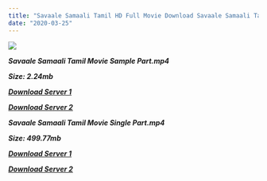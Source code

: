 ```yaml
---
title: "Savaale Samaali Tamil HD Full Movie Download Savaale Samaali Tamil HD Movie Download"
date: "2020-03-25"
---
```


![](https://images.moviebuff.com/67fd1103-22c2-4972-ac37-b26957e2dcaa?w=1000)

**_Savaale Samaali Tamil Movie Sample Part.mp4_**

**_Size: 2.24mb_**

**_[Download Server 1](http://p1.wetransfer.vip/files/Tamil{300377c8a1a3ba2999b4bbe3381b1ea1a812b0b70d21946c68d529294a5c2999}20Movies/Tamil{300377c8a1a3ba2999b4bbe3381b1ea1a812b0b70d21946c68d529294a5c2999}20Recent{300377c8a1a3ba2999b4bbe3381b1ea1a812b0b70d21946c68d529294a5c2999}20Movies/Savaale{300377c8a1a3ba2999b4bbe3381b1ea1a812b0b70d21946c68d529294a5c2999}20Samaali{300377c8a1a3ba2999b4bbe3381b1ea1a812b0b70d21946c68d529294a5c2999}20(2015)/Savaale{300377c8a1a3ba2999b4bbe3381b1ea1a812b0b70d21946c68d529294a5c2999}20Samaali/Savaale{300377c8a1a3ba2999b4bbe3381b1ea1a812b0b70d21946c68d529294a5c2999}20Samaali{300377c8a1a3ba2999b4bbe3381b1ea1a812b0b70d21946c68d529294a5c2999}20(2015){300377c8a1a3ba2999b4bbe3381b1ea1a812b0b70d21946c68d529294a5c2999}20Sample{300377c8a1a3ba2999b4bbe3381b1ea1a812b0b70d21946c68d529294a5c2999}20(640x360).mp4)_**

**_[Download Server 2](http://p1.wetransfer.vip/files/Tamil{300377c8a1a3ba2999b4bbe3381b1ea1a812b0b70d21946c68d529294a5c2999}20Movies/Tamil{300377c8a1a3ba2999b4bbe3381b1ea1a812b0b70d21946c68d529294a5c2999}20Recent{300377c8a1a3ba2999b4bbe3381b1ea1a812b0b70d21946c68d529294a5c2999}20Movies/Savaale{300377c8a1a3ba2999b4bbe3381b1ea1a812b0b70d21946c68d529294a5c2999}20Samaali{300377c8a1a3ba2999b4bbe3381b1ea1a812b0b70d21946c68d529294a5c2999}20(2015)/Savaale{300377c8a1a3ba2999b4bbe3381b1ea1a812b0b70d21946c68d529294a5c2999}20Samaali/Savaale{300377c8a1a3ba2999b4bbe3381b1ea1a812b0b70d21946c68d529294a5c2999}20Samaali{300377c8a1a3ba2999b4bbe3381b1ea1a812b0b70d21946c68d529294a5c2999}20(2015){300377c8a1a3ba2999b4bbe3381b1ea1a812b0b70d21946c68d529294a5c2999}20Sample{300377c8a1a3ba2999b4bbe3381b1ea1a812b0b70d21946c68d529294a5c2999}20(640x360).mp4)_**

**_Savaale Samaali Tamil Movie Single Part.mp4_**

**_Size: 499.77mb_**

**_[Download Server 1](http://p1.wetransfer.vip/files/Tamil{300377c8a1a3ba2999b4bbe3381b1ea1a812b0b70d21946c68d529294a5c2999}20Movies/Tamil{300377c8a1a3ba2999b4bbe3381b1ea1a812b0b70d21946c68d529294a5c2999}20Recent{300377c8a1a3ba2999b4bbe3381b1ea1a812b0b70d21946c68d529294a5c2999}20Movies/Savaale{300377c8a1a3ba2999b4bbe3381b1ea1a812b0b70d21946c68d529294a5c2999}20Samaali{300377c8a1a3ba2999b4bbe3381b1ea1a812b0b70d21946c68d529294a5c2999}20(2015)/Savaale{300377c8a1a3ba2999b4bbe3381b1ea1a812b0b70d21946c68d529294a5c2999}20Samaali/Savaale{300377c8a1a3ba2999b4bbe3381b1ea1a812b0b70d21946c68d529294a5c2999}20Samaali{300377c8a1a3ba2999b4bbe3381b1ea1a812b0b70d21946c68d529294a5c2999}20(2015){300377c8a1a3ba2999b4bbe3381b1ea1a812b0b70d21946c68d529294a5c2999}20Single{300377c8a1a3ba2999b4bbe3381b1ea1a812b0b70d21946c68d529294a5c2999}20Part{300377c8a1a3ba2999b4bbe3381b1ea1a812b0b70d21946c68d529294a5c2999}20(640x360).mp4)_**

**_[Download Server 2](http://p1.wetransfer.vip/files/Tamil{300377c8a1a3ba2999b4bbe3381b1ea1a812b0b70d21946c68d529294a5c2999}20Movies/Tamil{300377c8a1a3ba2999b4bbe3381b1ea1a812b0b70d21946c68d529294a5c2999}20Recent{300377c8a1a3ba2999b4bbe3381b1ea1a812b0b70d21946c68d529294a5c2999}20Movies/Savaale{300377c8a1a3ba2999b4bbe3381b1ea1a812b0b70d21946c68d529294a5c2999}20Samaali{300377c8a1a3ba2999b4bbe3381b1ea1a812b0b70d21946c68d529294a5c2999}20(2015)/Savaale{300377c8a1a3ba2999b4bbe3381b1ea1a812b0b70d21946c68d529294a5c2999}20Samaali/Savaale{300377c8a1a3ba2999b4bbe3381b1ea1a812b0b70d21946c68d529294a5c2999}20Samaali{300377c8a1a3ba2999b4bbe3381b1ea1a812b0b70d21946c68d529294a5c2999}20(2015){300377c8a1a3ba2999b4bbe3381b1ea1a812b0b70d21946c68d529294a5c2999}20Single{300377c8a1a3ba2999b4bbe3381b1ea1a812b0b70d21946c68d529294a5c2999}20Part{300377c8a1a3ba2999b4bbe3381b1ea1a812b0b70d21946c68d529294a5c2999}20(640x360).mp4)_**
